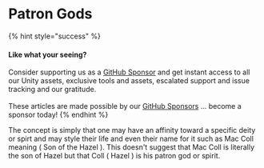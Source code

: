 # Patron Gods

{% hint style="success" %}
#### Like what your seeing?

Consider supporting us as a [GitHub Sponsor](../../../../become-a-sponsor/) and get instant access to all our Unity assets, exclusive tools and assets, escalated support and issue tracking and our gratitude.\
\
These articles are made possible by our [GitHub Sponsors](https://github.com/sponsors/heathen-engineering) ... become a sponsor today!
{% endhint %}

The concept is simply that one may have an affinity toward a specific deity or spirt and may style their life and even their name for it such as Mac Coll meaning ( Son of the Hazel ). This doesn't suggest that Mac Coll is literally the son of Hazel but that Coll ( Hazel ) is his patron god or spirit.
